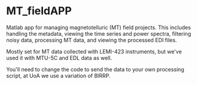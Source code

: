 # MT_fieldAPP

Matlab app for  managing magnetotelluric (MT) field projects. 
This includes handling the metadata, viewing the time series and power spectra, filtering noisy data, processing MT data, and viewing the processed EDI files.

Mostly set for MT data collected with LEMI-423 instruments, but we've used it with MTU-5C and EDL data as well.

You'll need to change the code to send the data to your own processing script, at UoA we use a variation of BIRRP. 
